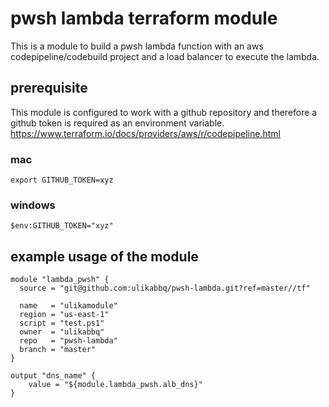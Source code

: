 # pwsh lambda terraform module
This is a module to build a pwsh lambda function with an aws codepipeline/codebuild project and a load balancer to execute the lambda. 

## prerequisite 
This module is configured to work with a github repository and therefore a github token is required as an environment variable. https://www.terraform.io/docs/providers/aws/r/codepipeline.html

### mac 
`export GITHUB_TOKEN=xyz`

### windows 
`$env:GITHUB_TOKEN="xyz"`

## example usage of the module 
```
module "lambda_pwsh" {
  source = "git@github.com:ulikabbq/pwsh-lambda.git?ref=master//tf"

  name   = "ulikamodule"
  region = "us-east-1"
  script = "test.ps1"
  owner  = "ulikabbq"
  repo   = "pwsh-lambda"
  branch = "master"
}

output "dns_name" {
    value = "${module.lambda_pwsh.alb_dns}"
}
```

